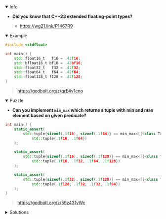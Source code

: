 <details open><summary>Info</summary><p>

* **Did you know that C++23 extended floating-point types?**

  * https://wg21.link/P1467R9

</p></details><details open><summary>Example</summary><p>

```cpp
#include <stdfloat>

int main() {
    std::float16_t   f16 = .42f16;
    std::bfloat16_t bf16 = .42bf16;
    std::float32_t   f32 = .42f32;
    std::float64_t   f64 = .42f64;
    std::float128_t f128 = .42f128;
}
```

> https://godbolt.org/z/qrE4v1eno

</p></details><details open><summary>Puzzle</summary><p>

* **Can you implement `min_max` which returns a tuple with min and max element based on given predicate?**

```cpp
int main() {
    static_assert(
        std::tuple{sizeof(.1f16), sizeof(.1f64)} == min_max<[]<class T> { return sizeof(T); }>(
            std::tuple{.1f16, .1f64})
    );

    static_assert(
        std::tuple{sizeof(.1f16), sizeof(.1f128)} == min_max<[]<class T> { return sizeof(T); }>(
            std::tuple{.1f16, .1f32, .1f64, .1f128})
    );

    static_assert(
        std::tuple{sizeof(.1f32), sizeof(.1f128)} == min_max<[]<class T> { return sizeof(T); }>(
            std::tuple{.1f128, .1f32, .1f32, .1f64})
    );
}
```

> https://godbolt.org/z/59z431vWc

</p></details><details><summary>Solutions</summary><p>

 ```cpp
template <auto Func, typename... Ts>
constexpr auto min_max(std::tuple<Ts...>&& tuple)
    -> std::tuple<size_t, size_t> {
    using tuple_t = typename std::remove_cvref_t<decltype(tuple)>;
    std::array<size_t, std::tuple_size_v<tuple_t>> buffer = {};
    []<size_t... Is>(auto&& tuple, auto& out,
                     std::index_sequence<Is...> indicies) {
        (static_cast<void>(
             out[Is] =
                 Func.template operator()<std::tuple_element_t<Is, tuple_t>>()),
         ...);
    }(std::forward<decltype(tuple)>(tuple), buffer,
      std::make_index_sequence<std::tuple_size_v<tuple_t>>{});
    const auto [min, max] = std::ranges::minmax(buffer);
    return {min, max};
}
```

> https://godbolt.org/z/E36Eh4fqz

```cpp
template <auto F, class... Ts>
constexpr auto min_max(std::tuple<Ts...> &&)
    -> std::tuple<std::size_t, std::size_t> {
    return {
        std::min({F.template operator()<Ts>()...}),
        std::max({F.template operator()<Ts>()...}),
    };
}
```

> https://godbolt.org/z/jb163dP48

```cpp
template <auto Pred, class... Ts>
constexpr auto min_max(std::tuple<Ts...>&&) -> std::tuple<size_t, size_t> {
    auto [mi, mx] = std::minmax({Pred.template operator()<Ts>()...});

    return std::make_tuple(mi, mx);
}
```

> https://godbolt.org/z/Ph8vx3xq1

```cpp
template <auto Fn, class... Ts>
constexpr auto min_max(std::tuple<Ts...>&&) {
    return std::tuple{std::minmax({Fn.template operator()<Ts>()...})};
}
```

> https://godbolt.org/z/4baj4jeTT

```cpp
template <auto predicate, typename... Ts>
constexpr std::tuple<std::size_t, std::size_t> min_max(
    std::tuple<Ts...>&& tuple) {
    return std::minmax({predicate.template operator()<Ts>()...});
}
```

> https://godbolt.org/z/aand176rb

```cpp
template <auto pred, class... Ts>
constexpr std::tuple<size_t, size_t> min_max(const std::tuple<Ts...>&) {
    return std::minmax({pred.template operator()<Ts>()...});
}
```

> https://godbolt.org/z/zxYj97dn7

```cpp
template <auto P>
auto min_max = [](auto t) {
    const auto values = std::apply(
        [&]<class... F>(F&... floats) {
            return std::make_tuple(P.template operator()<F>()...);
        },
        t);
    const auto min = std::apply(
        [](auto&&... args) { return (std::min({args...})); }, values);
    const auto max = std::apply(
        [](auto&&... args) { return (std::max({args...})); }, values);
    return std::tuple(min, max);
};
```

> https://godbolt.org/z/6zq8hT4YE

</p></details>
